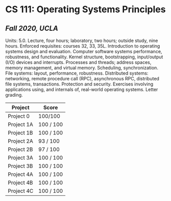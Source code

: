 # CS 111: Operating Systems Principles
## _Fall 2020, UCLA_

Units: 5.0. Lecture, four hours; laboratory, two hours; outside study, nine hours. Enforced requisites: courses 32, 33, 35L. Introduction to operating systems  design and evaluation. Computer software systems performance, robustness, and functionality. Kernel structure, bootstrapping, input/output (I/O) devices and interrupts. Processes and threads; address spaces, memory management, and virtual memory. Scheduling, synchronization. File systems: layout, performance, robustness. Distributed systems: networking, remote procedure call (RPC), asynchronous RPC, distributed file systems, transactions. Protection and security. Exercises involving applications using, and internals of, real-world operating systems. Letter grading.

| Project | Score |
| ------ | ------ |
| Project 0 | 100/100 |
| Project 1A | 100 / 100 |
| Project 1B | 100 / 100 |
| Project 2A | 93 / 100 |
| Project 2B | 97 / 100 |
| Project 3A | 100 / 100 |
| Project 3B | 100 / 100 |
| Project 4A | 100 / 100 |
| Project 4B | 100 / 100 |
| Project 4C | 100 / 100 |
